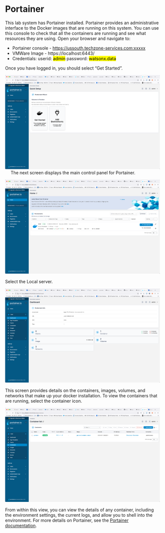 # Portainer

This lab system has Portainer installed. Portainer provides an administrative interface to the Docker images that are running on this system. You can use this console to check that all the containers are running and see what resources they are using. Open your browser and navigate to:

   * Portainer console - https://ussouth.techzone-services.com:xxxxx
   * VMWare Image - https://localhost:6443/
   * Credentials: userid: <mark>admin</mark> password: <mark>watsonx.data</mark>

Once you have logged in, you should select “Get Started”.

![Browser](wxd-images/portainer-main.png)
 
The next screen displays the main control panel for Portainer.

![Browser](wxd-images/portainer-local.png)
 
Select the Local server.

![Browser](wxd-images/portainer-dashboard.png)
 
This screen provides details on the containers, images, volumes, and networks that make up your docker installation. To view the containers that are running, select the container icon.

![Browser](wxd-images/portainer-running.png)
 
From within this view, you can view the details of any container, including the environment settings, the current logs, and allow you to shell into the environment. 
For more details on Portainer, see the [Portainer documentation](https://docs.portainer.io/user/home).